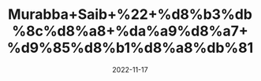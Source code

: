 ---
title: 'Murabba+Saib+%22+%d8%b3%db%8c%d8%a8+%da%a9%d8%a7+%d9%85%d8%b1%d8%a8%db%81'
date: '2022-11-17' 
metatag: '' 
inventory: '0' 
draft: false 
# meta description 
shortDescripton: 'Apple+Preserve%22++It+strengthens+teeth%2c+produces+more+saliva%2c+and+reduces+tooth+decay..'
description: 'Preserves+++%d9%85%d8%b1%d8%a8%db%81+%22+%d8%a7%da%86%d8%a7%d8%b1'
longdescription: ''
tags: ''
brand: ''
subCategory: ''
sellCount: '0'
featured: True
# product Price
price: '150.0'
# Product Short Description
shortDescription: 'Apple+Preserve%22++It+strengthens+teeth%2c+produces+more+saliva%2c+and+reduces+tooth+decay..'
productID: '5F95DF5D-373C-ED11-996A-005056B3A416'
type: 'products'
category: 'Preserves+++%d9%85%d8%b1%d8%a8%db%81+%22+%d8%a7%da%86%d8%a7%d8%b1' 
thumnailproduct: 'https://eraconnect.blob.core.windows.net/product-images/aminsaddiquidawakhana/84f9adfe-937b-459f-99f9-008d7362e7a6.webp' 
images:
  - image: 'https://eraconnect.blob.core.windows.net/product-images/aminsaddiquidawakhana/84f9adfe-937b-459f-99f9-008d7362e7a6.webp'  
Variants:
---